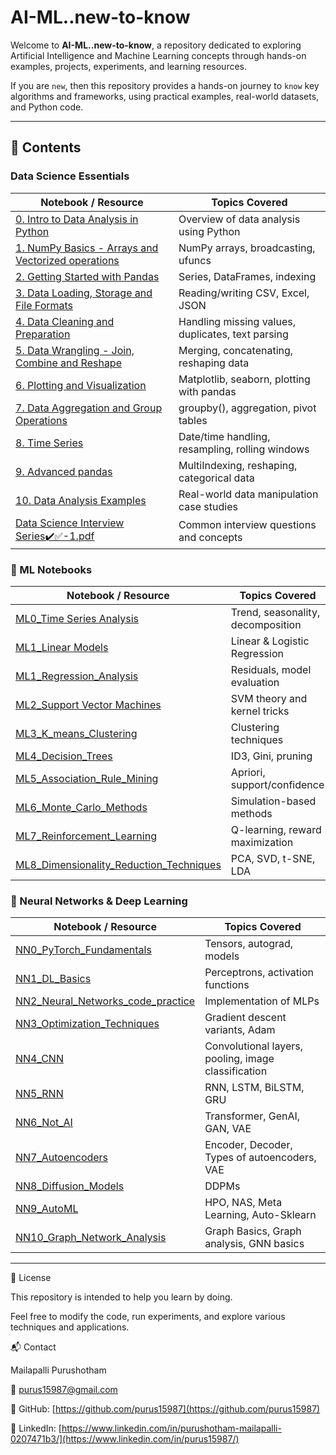 # AI-ML..new-to-know

Welcome to **AI-ML..new-to-know**, a repository dedicated to exploring Artificial Intelligence and Machine Learning concepts through hands-on examples, projects, experiments, and learning resources.

If you are `new`, then this repository provides a hands-on journey to `know` key algorithms and frameworks, using practical examples, real-world datasets, and Python code.

---

## 🧠 Contents


### Data Science Essentials

| Notebook / Resource                                                                                                                           | Topics Covered                                    |
| --------------------------------------------------------------------------------------------------------------------------------------------- | ------------------------------------------------- |
| [0. Intro to Data Analysis in Python](./Data%20Science/0.%20Intro%20to%20Data%20Analysis%20in%20Python.ipynb)                                 | Overview of data analysis using Python            |
| [1. NumPy Basics - Arrays and Vectorized operations](./Data%20Science/1.%20NumPy%20Basics%20-%20Arrays%20and%20Vectorized%20operations.ipynb) | NumPy arrays, broadcasting, ufuncs                |
| [2. Getting Started with Pandas](./Data%20Science/2.%20Getting%20Started%20with%20Pandas.ipynb)                                               | Series, DataFrames, indexing                      |
| [3. Data Loading, Storage and File Formats](./Data%20Science/3.%20Data%20Loading%2C%20Storage%20and%20File%20Formats.ipynb)                   | Reading/writing CSV, Excel, JSON                  |
| [4. Data Cleaning and Preparation](./Data%20Science/4.%20Data%20Cleaning%20and%20Preparation.ipynb)                                           | Handling missing values, duplicates, text parsing |
| [5. Data Wrangling - Join, Combine and Reshape](./Data%20Science/5.%20Data%20Wrangling%20-%20Join%2C%20Combine%20and%20Reshape.ipynb)         | Merging, concatenating, reshaping data            |
| [6. Plotting and Visualization](./Data%20Science/6.%20Plotting%20and%20Visualization.ipynb)                                                   | Matplotlib, seaborn, plotting with pandas         |
| [7. Data Aggregation and Group Operations](./Data%20Science/7.%20Data%20Aggregation%20and%20Group%20Operations.ipynb)                         | groupby(), aggregation, pivot tables              |
| [8. Time Series](./Data%20Science/8.%20Time%20Series.ipynb)                                                                                   | Date/time handling, resampling, rolling windows   |
| [9. Advanced pandas](./Data%20Science/9.%20Advanced%20pandas.ipynb)                                                                           | MultiIndexing, reshaping, categorical data        |
| [10. Data Analysis Examples](./Data%20Science/10.%20Data%20Analysis%20Examples.ipynb)                                                         | Real-world data manipulation case studies         |
| [Data Science Interview Series✔️✅-1.pdf](./Data%20Science/Data%20Science%20Interview%20Series%E2%9C%94%EF%B8%8F%E2%9C%85-1.pdf)             | Common interview questions and concepts           |



### 📁 ML Notebooks

| Notebook / Resource                                                                               | Topics Covered                    |
| ------------------------------------------------------------------------------------------------- | --------------------------------- |
| [ML0\_Time Series Analysis](./ML0_Time%20Series%20Analysis.ipynb)                                 | Trend, seasonality, decomposition |
| [ML1\_Linear Models](./ML1_Linear%20Models.ipynb)                                                 | Linear & Logistic Regression      |
| [ML1\_Regression\_Analysis](./ML1_Regression%20Analysis.ipynb)                                    | Residuals, model evaluation       |
| [ML2\_Support Vector Machines](./ML2_Support%20Vector%20Machines.ipynb)                           | SVM theory and kernel tricks      |
| [ML3\_K\_means\_Clustering](./ML3_K_means%20Clustering.ipynb)                                     | Clustering techniques             |
| [ML4\_Decision\_Trees](./ML4_Decision%20Trees.ipynb)                                              | ID3, Gini, pruning                |
| [ML5\_Association\_Rule\_Mining](./ML5_Association%20Rule%20Mining.ipynb)                         | Apriori, support/confidence       |
| [ML6\_Monte\_Carlo\_Methods](./ML6_Monte%20Carlo%20Methods.ipynb)                                 | Simulation-based methods          |
| [ML7\_Reinforcement\_Learning](./ML7_Reinforcement%20Learning.ipynb)                              | Q-learning, reward maximization   |
| [ML8\_Dimensionality\_Reduction\_Techniques](./ML8_Dimensionality%20Reduction%20Techniques.ipynb) | PCA, SVD, t-SNE, LDA              |

### 📁 Neural Networks & Deep Learning

| Notebook  / Resource                                                                     | Topics Covered                                      |
| ---------------------------------------------------------------------------------------- | --------------------------------------------------- |
| [NN0\_PyTorch\_Fundamentals](./NN0_PyTorch%20Fundamentals.ipynb)                         | Tensors, autograd, models                           |
| [NN1\_DL\_Basics](./NN1_DL%20Basics.ipynb)                                               | Perceptrons, activation functions                   |
| [NN2\_Neural\_Networks\_code\_practice](./NN2_Neural%20Networks%20code%20practice.ipynb) | Implementation of MLPs                              |
| [NN3\_Optimization\_Techniques](./NN3_Optimization%20Techniques.ipynb)                   | Gradient descent variants, Adam                     |
| [NN4\_CNN](./NN4_CNN.ipynb)                                                              | Convolutional layers, pooling, image classification |
| [NN5\_RNN](./NN5_RNN.ipynb)                                                              | RNN, LSTM, BiLSTM, GRU                              |
| [NN6\_Not\_AI](./NN6_Not%20AI.ipynb)                                                     | Transformer, GenAI, GAN, VAE                        |
| [NN7\_Autoencoders](./NN7_Autoencoders.ipynb)                                            | Encoder, Decoder, Types of autoencoders, VAE        |
| [NN8\_Diffusion\_Models](./NN8_Diffusion%20Models.ipynb)                                 | DDPMs                                               |
| [NN9\_AutoML](./NN9_AutoML.ipynb)                                                        | HPO, NAS, Meta Learning, Auto-Sklearn               |
| [NN10\_Graph\_Network\_Analysis](./NN10_Graph%20Network%20Analysis.ipynb)                | Graph Basics, Graph analysis, GNN basics            |

---

📜 License

This repository is intended to help you learn by doing.

Feel free to modify the code, run experiments, and explore various techniques and applications.

📬 Contact

Mailapalli Purushotham

📧 [purus15987@gmail.com](mailto:purus15987@gmail.com)

🔗 GitHub: [https://github.com/purus15987](https://github.com/purus15987)

🔗 LinkedIn: [https://www.linkedin.com/in/purushotham-mailapalli-0207471b3/](https://www.linkedin.com/in/purus15987/)


